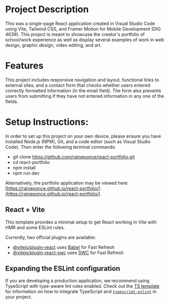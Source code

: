 # Project Description
This was a single-page React application created in Visual Studio Code using Vite, Tailwind CSS, and Framer Motion for Mobile Development (DIG 4639). This project is meant to showcase the creator's portfolio of school/work experience as well as display several examples of work in web design, graphic design, video editing, and art.

# Features
This project includes responsive navigation and layout, functional links to external sites, and a contact form that checks whether users entered correctly formatted information (in the email field). The form also prevents users from submitting if they have not entered information in any one of the fields.

# Setup Instructions:
In order to set up this project on your own device, please ensure you have installed Node.js (NPM), Git, and a code editor (such as Visual Studio Code).
Then enter the following terminal commands:

- git clone https://github.com/raineponce/react-portfolio.git
- cd react-portfolio
- npm install
- npm run dev

Alternatively, the portfolio application may be viewed here: [https://raineponce.github.io/react-portfolio/](https://raineponce.github.io/react-portfolio/)

## React + Vite

This template provides a minimal setup to get React working in Vite with HMR and some ESLint rules.

Currently, two official plugins are available:

- [@vitejs/plugin-react](https://github.com/vitejs/vite-plugin-react/blob/main/packages/plugin-react) uses [Babel](https://babeljs.io/) for Fast Refresh
- [@vitejs/plugin-react-swc](https://github.com/vitejs/vite-plugin-react/blob/main/packages/plugin-react-swc) uses [SWC](https://swc.rs/) for Fast Refresh

## Expanding the ESLint configuration

If you are developing a production application, we recommend using TypeScript with type-aware lint rules enabled. Check out the [TS template](https://github.com/vitejs/vite/tree/main/packages/create-vite/template-react-ts) for information on how to integrate TypeScript and [`typescript-eslint`](https://typescript-eslint.io) in your project.
